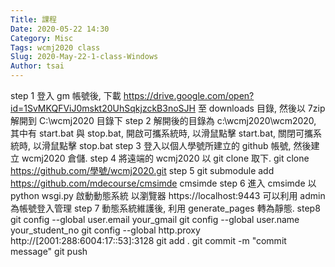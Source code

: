 ```yaml
---
Title: 課程
Date: 2020-05-22 14:30
Category: Misc
Tags: wcmj2020 class
Slug: 2020-May-22-1-class-Windows
Author: tsai
---
```

<!-- PELICAN_END_SUMMARY -->
step 1
登入 gm 帳號後, 下載 https://drive.google.com/open?id=1SvMKQFViJ0mskt20UhSqkjzckB3noSJH 至 downloads 目錄, 然後以 7zip 解開到 C:\wcmj2020 目錄下
step 2
解開後的目錄為 c:\wcmj2020\wcm2020, 其中有 start.bat 與 stop.bat, 開啟可攜系統時, 以滑鼠點擊 start.bat, 關閉可攜系統時, 以滑鼠點擊 stop.bat
step 3
登入以個人學號所建立的 github 帳號, 然後建立 wcmj2020 倉儲.
step 4
將遠端的 wcmj2020 以 git clone 取下.
git clone https://github.com/學號/wcmj2020.git
step 5
git submodule add https://github.com/mdecourse/cmsimde cmsimde
step 6
進入 cmsimde 以 python wsgi.py 啟動動態系統
以瀏覽器 https://localhost:9443 可以利用 admin 為帳號登入管理
step 7
動態系統維護後, 利用 generate_pages 轉為靜態.
step8
git config --global user.email your_gmail
git config --global user.name your_student_no
git config --global http.proxy http://[2001:288:6004:17::53]:3128
git add .
git commit -m "commit message"
git push
